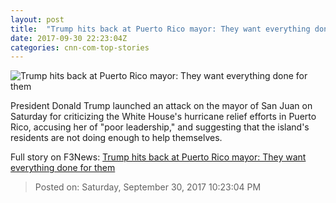 ```yaml
---
layout: post
title:  "Trump hits back at Puerto Rico mayor: They want everything done for them"
date: 2017-09-30 22:23:04Z
categories: cnn-com-top-stories
---
```


![Trump hits back at Puerto Rico mayor: They want everything done for them](http://i2.cdn.cnn.com/cnnnext/dam/assets/170928135756-trump-white-house-0927-super-tease.jpg)

President Donald Trump launched an attack on the mayor of San Juan on Saturday for criticizing the White House's hurricane relief efforts in Puerto Rico, accusing her of "poor leadership," and suggesting that the island's residents are not doing enough to help themselves.


Full story on F3News: [Trump hits back at Puerto Rico mayor: They want everything done for them](http://www.f3nws.com/n/XqVjjF)

> Posted on: Saturday, September 30, 2017 10:23:04 PM
